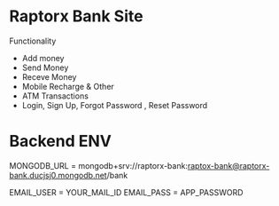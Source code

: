 # Raptorx Bank Site

Functionality
- Add money
- Send Money
- Receve Money
- Mobile Recharge & Other
- ATM Transactions
- Login, Sign Up, Forgot Password , Reset Password

# Backend ENV
MONGODB_URL = mongodb+srv://raptorx-bank:raptox-bank@raptorx-bank.ducjsj0.mongodb.net/bank

EMAIL_USER = YOUR_MAIL_ID
EMAIL_PASS = APP_PASSWORD
